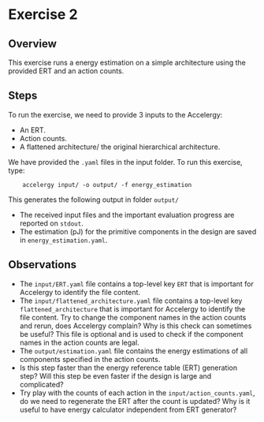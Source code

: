Exercise 2
==========

## Overview

This exercise runs a energy estimation on a simple architecture using the provided ERT and an action counts.

## Steps

To run the exercise, we need to provide 3 inputs to the Accelergy:
- An ERT.
- Action counts.
- A flattened architecture/ the original hierarchical architecture.


We have provided the `.yaml` files in the input folder. To run this exercise, type: 

```
    accelergy input/ -o output/ -f energy_estimation
```

This generates the following output in folder `output/`
- The received input files and the important evaluation progress are reported on `stdout`.
- The estimation (pJ) for the primitive components in the design are saved in `energy_estimation.yaml`.


## Observations

- The `input/ERT.yaml` file contains a top-level key `ERT` that is important 
  for Accelergy to identify the file content.
- The `input/flattened_architecture.yaml` file contains a top-level key `flattened_architecture` that is important 
  for Accelergy to identify the file content. Try to change the component names in the action counts and rerun,
  does Accelergy complain? Why is this check can sometimes be useful?
  This file is optional and is used to check if the component names in the action counts are legal.
- The `output/estimation.yaml` file contains the energy estimations of all components specified in the action counts.
- Is this step faster than the energy reference table (ERT) generation step? Will this step be even faster if the design 
is large and complicated? 
- Try play with the counts of each action in the `input/action_counts.yaml`, do we need to regenerate the ERT after the 
count is updated?  Why is it useful to have energy calculator independent from ERT generator?

